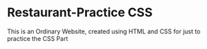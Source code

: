 # Restaurant-Practice CSS
This is an Ordinary Website, created using HTML and CSS for just to practice the CSS Part

